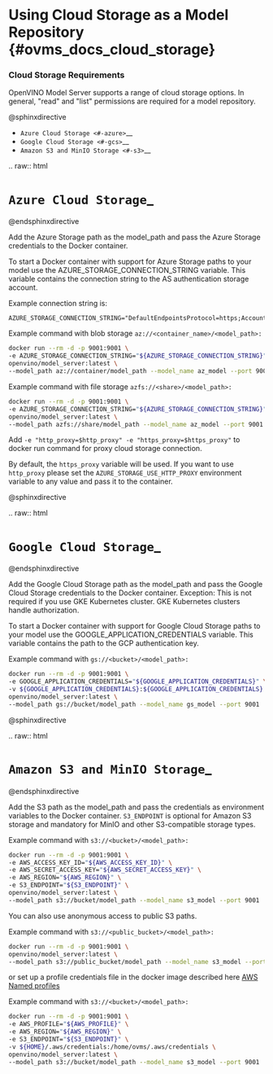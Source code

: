 # Using Cloud Storage as a Model Repository {#ovms_docs_cloud_storage}

### Cloud Storage Requirements

OpenVINO Model Server supports a range of cloud storage options. In general, "read" and "list" permissions are required for a model repository.

@sphinxdirective

-  `Azure Cloud Storage <#-azure>`__
-  `Google Cloud Storage <#-gcs>`__
-  `Amazon S3 and MinIO Storage <#-s3>`__

.. raw:: html

   <a name='-azure' id='-azure'/>

`Azure Cloud Storage`_
======================

@endsphinxdirective

Add the Azure Storage path as the model_path and pass the Azure Storage credentials to the Docker container.

To start a Docker container with support for Azure Storage paths to your model use the AZURE_STORAGE_CONNECTION_STRING variable. This variable contains the connection string to the AS authentication storage account.

Example connection string is: 
```
AZURE_STORAGE_CONNECTION_STRING="DefaultEndpointsProtocol=https;AccountName=azure_account_name;AccountKey=smp/hashkey==;EndpointSuffix=core.windows.net"
```

Example command with blob storage `az://<container_name>/<model_path>:`
```bash
docker run --rm -d -p 9001:9001 \
-e AZURE_STORAGE_CONNECTION_STRING="${AZURE_STORAGE_CONNECTION_STRING}" \
openvino/model_server:latest \
--model_path az://container/model_path --model_name az_model --port 9001
```

Example command with file storage `azfs://<share>/<model_path>:`

```bash
docker run --rm -d -p 9001:9001 \
-e AZURE_STORAGE_CONNECTION_STRING="${AZURE_STORAGE_CONNECTION_STRING}" \
openvino/model_server:latest \
--model_path azfs://share/model_path --model_name az_model --port 9001
```
Add `-e "http_proxy=$http_proxy" -e "https_proxy=$https_proxy"` to docker run command for proxy cloud storage connection.

By default, the `https_proxy` variable will be used. If you want to use `http_proxy` please set the `AZURE_STORAGE_USE_HTTP_PROXY` environment variable to any value and pass it to the container.

@sphinxdirective

.. raw:: html

   <a name='-gcs' id='-gcs'/>

`Google Cloud Storage`_
=======================

@endsphinxdirective

Add the Google Cloud Storage path as the model_path and pass the Google Cloud Storage credentials to the Docker container.
Exception: This is not required if you use GKE Kubernetes cluster. GKE Kubernetes clusters handle authorization.

To start a Docker container with support for Google Cloud Storage paths to your model use the GOOGLE_APPLICATION_CREDENTIALS variable. This variable contains the path to the GCP authentication key.

Example command with `gs://<bucket>/<model_path>:`
```bash
docker run --rm -d -p 9001:9001 \
-e GOOGLE_APPLICATION_CREDENTIALS="${GOOGLE_APPLICATION_CREDENTIALS}" \
-v ${GOOGLE_APPLICATION_CREDENTIALS}:${GOOGLE_APPLICATION_CREDENTIALS} \
openvino/model_server:latest \
--model_path gs://bucket/model_path --model_name gs_model --port 9001
```

@sphinxdirective

.. raw:: html

   <a name='-s3' id='-s3'/>

`Amazon S3 and MinIO Storage`_
==============================

@endsphinxdirective

Add the S3 path as the model_path and pass the credentials as environment variables to the Docker container.
`S3_ENDPOINT` is optional for Amazon S3 storage and mandatory for MinIO and other S3-compatible storage types.

Example command with `s3://<bucket>/<model_path>:`

```bash
docker run --rm -d -p 9001:9001 \
-e AWS_ACCESS_KEY_ID="${AWS_ACCESS_KEY_ID}" \
-e AWS_SECRET_ACCESS_KEY="${AWS_SECRET_ACCESS_KEY}" \
-e AWS_REGION="${AWS_REGION}" \
-e S3_ENDPOINT="${S3_ENDPOINT}" \
openvino/model_server:latest \
--model_path s3://bucket/model_path --model_name s3_model --port 9001
```

You can also use anonymous access to public S3 paths.

Example command with `s3://<public_bucket>/<model_path>:`

```bash
docker run --rm -d -p 9001:9001 \
openvino/model_server:latest \
--model_path s3://public_bucket/model_path --model_name s3_model --port 9001
```

or set up a profile credentials file in the docker image described here
[AWS Named profiles](https://docs.aws.amazon.com/cli/latest/userguide/cli-configure-profiles.html)

Example command with `s3://<bucket>/<model_path>:`

```bash
docker run --rm -d -p 9001:9001 \
-e AWS_PROFILE="${AWS_PROFILE}" \
-e AWS_REGION="${AWS_REGION}" \
-e S3_ENDPOINT="${S3_ENDPOINT}" \
-v ${HOME}/.aws/credentials:/home/ovms/.aws/credentials \
openvino/model_server:latest \
--model_path s3://bucket/model_path --model_name s3_model --port 9001
```

